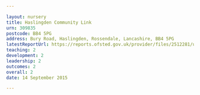 ```yaml
---

layout: nursery
title: Haslingden Community Link
urn: 309835
postcode: BB4 5PG
address: Bury Road, Haslingden, Rossendale, Lancashire, BB4 5PG
latestReportUrl: https://reports.ofsted.gov.uk/provider/files/2512281/urn/309835.pdf
teaching: 2
development: 2
leadership: 2
outcomes: 2
overall: 2
date: 14 September 2015

---
```


